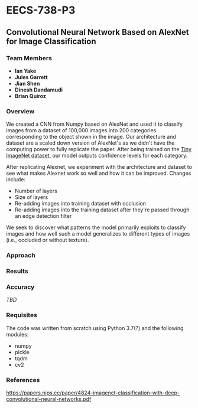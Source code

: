 
# EECS-738-P3
## Convolutional Neural Network Based on AlexNet for Image Classification

### Team Members
- **Ian Yake**
- **Jules Garrett**
- **Jian Shen**
- **Dinesh Dandamudi**
- **Brian Quiroz**

### Overview
We created a CNN from Numpy based on AlexNet and used it to classify images from a dataset of 100,000 images into 200 categories corresponding to the object shown in the image. Our architecture and dataset are a scaled down version of AlexNet's as we didn't have the computing power to fully replicate the paper. After being trained on the [Tiny ImageNet dataset]([https://tiny-imagenet.herokuapp.com/](https://tiny-imagenet.herokuapp.com/)), our model outputs confidence levels for each category.

After replicating Alexnet, we experiment with the architecture and dataset to see what makes Alexnet work so well and how it can be improved.
Changes include:
* Number of layers
* Size of layers
* Re-adding images into training dataset with occlusion
* Re-adding images into the training dataset after they're passed through an edge detection filter

We seek to discover what patterns the model primarily exploits to classify images and how well such a model generalizes to different types of images (i.e., occluded or without texture).

### Approach


### Results


### Accuracy
*TBD*

### Requisites
The code was written from scratch using Python 3.7(?) and the following modules:

- numpy
- pickle
- tqdm
- cv2


### References
https://papers.nips.cc/paper/4824-imagenet-classification-with-deep-convolutional-neural-networks.pdf
